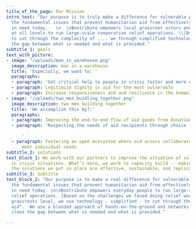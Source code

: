 ```yaml
---
title_of_the_page: Our Mission
intro_text: "Our purpose is to truly make a difference for vulnerable people by addressing
  the fundamental issues that prevent humanitarian aid from effectively aiding those
  in need today.   \n  \nBoxtribute empowers local grassroot actors and everyday people
  at all levels to run large-scale cooperative relief operations. \\[By using technology
  to cut through the complexity of .... we through simplified technology \\] close
  the gap between what is needed and what is provided."
subtitle_1: goals
text_with_picture:
- image: "/uploads/man_in_warehouse.png"
  image_description: man in a warehouse
  title: 'Especially, we want to: '
  paragraphs:
  - paragraph: 'Get critical help to people in crisis faster and more efficiently '
  - paragraph: Legitimize dignity in aid for the most vulnerable
  - paragraph: Increase responsiveness and and resilience in the humanitarian sector
- image: "/uploads/two_men_buidling_together.png"
  image_description: two men building together
  title: 'We accomplish this by?:'
  paragraphs:
  - paragraph: Improving the end-to-end flow of aid goods from donation to distribution
  - paragraph: 'Respecting the needs of aid recipients through choice

      '
  - paragraph: Fostering an open ecosystem where aid actors collaborate to effectively
      meet individual needs
subtitle_2: solutions
text_block_1: We work with our partners to improve the situation of vulnerable people
  in crisis situations. What’s more, we work to capacity build -- making sure that
  the solutions we put in place are effective, sustainable, and replicable.
subtitle_3: Subtitle
text_block_2: "Our purpose is to make a real difference for vulnerable people by addressing
  the fundamental issues that prevent humanitarian aid from effectively aiding those
  in need today. \n\nBoxtribute empowers everyday people to run large-scale cooperative
  relief operations. [Based on the challenges we faced doing relief work at the local
  grassroots level, we use technology - simplified - to cut through the “fog of humanitarian
  aid”.  We use a blended approach of hands-on-the-ground and networks of trust to
  close the gap between what is needed and what is provided."

---
```


